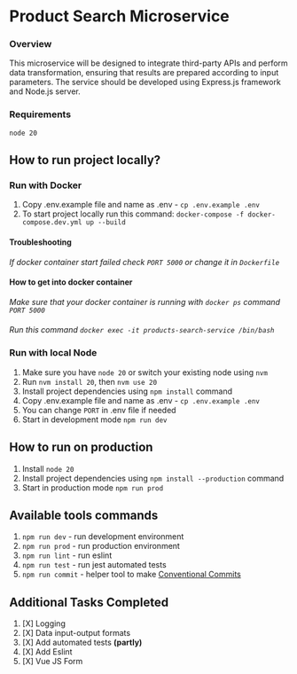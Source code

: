 # Product Search Microservice

### Overview
This microservice will be designed to integrate third-party APIs and perform data transformation,
ensuring that results are prepared according to input parameters. 
The service should be developed using Express.js framework and Node.js server.

### Requirements
`node 20`

## How to run project locally? 

### Run with Docker
1. Copy .env.example file and name as .env - `cp .env.example .env`
2. To start project locally run this command: `docker-compose -f docker-compose.dev.yml up --build`

#### Troubleshooting
_If docker container start failed check  `PORT 5000` or change it in `Dockerfile`_

#### How to get into docker container
_Make sure that your docker container is running with `docker ps` command `PORT 5000`_
####
_Run this command `docker exec -it products-search-service /bin/bash`_


### Run with local Node
1. Make sure you have `node 20` or switch your existing node using `nvm`
2. Run `nvm install 20`, then `nvm use 20`
3. Install project dependencies using `npm install` command
4. Copy .env.example file and name as .env - `cp .env.example .env`
5. You can change `PORT` in .env file if needed
6. Start in development mode `npm run dev`

## How to run on production
1. Install `node 20`
2. Install project dependencies using `npm install --production` command
3. Start in production mode `npm run prod`

## Available tools commands

1. `npm run dev` - run development environment
2. `npm run prod` - run production environment
3. `npm run lint` - run eslint 
4. `npm run test` - run jest automated tests
5. `npm run commit` - helper tool to make [Conventional Commits](https://www.conventionalcommits.org/en/v1.0.0/)

## Additional Tasks Completed

1. [X] Logging 
2. [X] Data input-output formats
3. [X] Add automated tests **(partly)**
4. [X] Add Eslint
5. [X] Vue JS Form